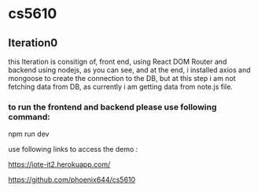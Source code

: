 # cs5610
## Iteration0

this Iteration is consitign of, front end, using React DOM Router and backend using nodejs, as you can see, 
and at the end, i installed axios and mongoose to create the connection to the DB, 
but at this step i am not fetching data from DB, as currently i am getting data from note.js file. 

### to run the frontend and backend please use following command:

npm run dev

use following links to access the demo :



https://jote-it2.herokuapp.com/

https://github.com/phoenix644/cs5610
